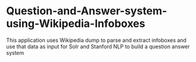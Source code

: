 Question-and-Answer-system-using-Wikipedia-Infoboxes
====================================================

This application uses Wikipedia dump to parse and extract infoboxes and use that data as input for Solr and Stanford NLP to build a question answer system
